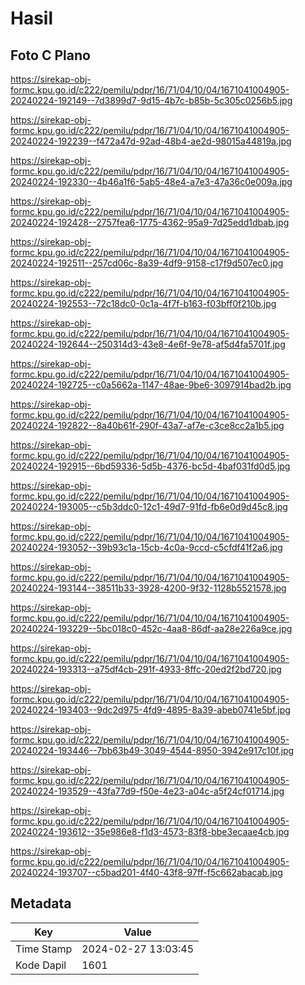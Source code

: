 # Hasil

## Foto C Plano

https://sirekap-obj-formc.kpu.go.id/c222/pemilu/pdpr/16/71/04/10/04/1671041004905-20240224-192149--7d3899d7-9d15-4b7c-b85b-5c305c0256b5.jpg

https://sirekap-obj-formc.kpu.go.id/c222/pemilu/pdpr/16/71/04/10/04/1671041004905-20240224-192239--f472a47d-92ad-48b4-ae2d-98015a44819a.jpg

https://sirekap-obj-formc.kpu.go.id/c222/pemilu/pdpr/16/71/04/10/04/1671041004905-20240224-192330--4b46a1f6-5ab5-48e4-a7e3-47a36c0e009a.jpg

https://sirekap-obj-formc.kpu.go.id/c222/pemilu/pdpr/16/71/04/10/04/1671041004905-20240224-192428--2757fea6-1775-4362-95a9-7d25edd1dbab.jpg

https://sirekap-obj-formc.kpu.go.id/c222/pemilu/pdpr/16/71/04/10/04/1671041004905-20240224-192511--257cd06c-8a39-4df9-9158-c17f9d507ec0.jpg

https://sirekap-obj-formc.kpu.go.id/c222/pemilu/pdpr/16/71/04/10/04/1671041004905-20240224-192553--72c18dc0-0c1a-4f7f-b163-f03bff0f210b.jpg

https://sirekap-obj-formc.kpu.go.id/c222/pemilu/pdpr/16/71/04/10/04/1671041004905-20240224-192644--250314d3-43e8-4e6f-9e78-af5d4fa5701f.jpg

https://sirekap-obj-formc.kpu.go.id/c222/pemilu/pdpr/16/71/04/10/04/1671041004905-20240224-192725--c0a5662a-1147-48ae-9be6-3097914bad2b.jpg

https://sirekap-obj-formc.kpu.go.id/c222/pemilu/pdpr/16/71/04/10/04/1671041004905-20240224-192822--8a40b61f-290f-43a7-af7e-c3ce8cc2a1b5.jpg

https://sirekap-obj-formc.kpu.go.id/c222/pemilu/pdpr/16/71/04/10/04/1671041004905-20240224-192915--6bd59336-5d5b-4376-bc5d-4baf031fd0d5.jpg

https://sirekap-obj-formc.kpu.go.id/c222/pemilu/pdpr/16/71/04/10/04/1671041004905-20240224-193005--c5b3ddc0-12c1-49d7-91fd-fb6e0d9d45c8.jpg

https://sirekap-obj-formc.kpu.go.id/c222/pemilu/pdpr/16/71/04/10/04/1671041004905-20240224-193052--39b93c1a-15cb-4c0a-9ccd-c5cfdf41f2a6.jpg

https://sirekap-obj-formc.kpu.go.id/c222/pemilu/pdpr/16/71/04/10/04/1671041004905-20240224-193144--38511b33-3928-4200-9f32-1128b5521578.jpg

https://sirekap-obj-formc.kpu.go.id/c222/pemilu/pdpr/16/71/04/10/04/1671041004905-20240224-193229--5bc018c0-452c-4aa8-86df-aa28e226a9ce.jpg

https://sirekap-obj-formc.kpu.go.id/c222/pemilu/pdpr/16/71/04/10/04/1671041004905-20240224-193313--a75df4cb-291f-4933-8ffc-20ed2f2bd720.jpg

https://sirekap-obj-formc.kpu.go.id/c222/pemilu/pdpr/16/71/04/10/04/1671041004905-20240224-193403--9dc2d975-4fd9-4895-8a39-abeb0741e5bf.jpg

https://sirekap-obj-formc.kpu.go.id/c222/pemilu/pdpr/16/71/04/10/04/1671041004905-20240224-193446--7bb63b49-3049-4544-8950-3942e917c10f.jpg

https://sirekap-obj-formc.kpu.go.id/c222/pemilu/pdpr/16/71/04/10/04/1671041004905-20240224-193529--43fa77d9-f50e-4e23-a04c-a5f24cf01714.jpg

https://sirekap-obj-formc.kpu.go.id/c222/pemilu/pdpr/16/71/04/10/04/1671041004905-20240224-193612--35e986e8-f1d3-4573-83f8-bbe3ecaae4cb.jpg

https://sirekap-obj-formc.kpu.go.id/c222/pemilu/pdpr/16/71/04/10/04/1671041004905-20240224-193707--c5bad201-4f40-43f8-97ff-f5c662abacab.jpg


## Metadata

| Key        | Value               |
| ---------- | ------------------- |
| Time Stamp | 2024-02-27 13:03:45 |
| Kode Dapil | 1601                |



